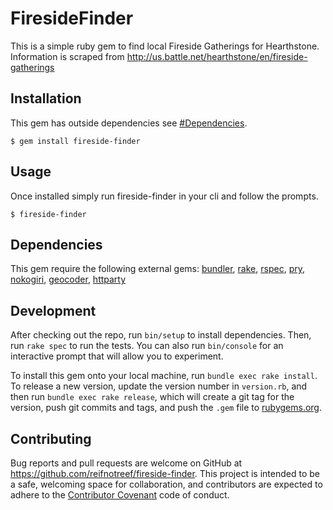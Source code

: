 # FiresideFinder

This is a simple ruby gem to find local Fireside Gatherings for Hearthstone. Information is scraped from http://us.battle.net/hearthstone/en/fireside-gatherings

## Installation
This gem has outside dependencies see [#Dependencies](https://github.com/reifnotreef/fireside-finder#Dependencies).

    $ gem install fireside-finder

## Usage

Once installed simply run fireside-finder in your cli and follow the prompts.

    $ fireside-finder

## Dependencies
This gem require the following external gems:
[bundler](https://rubygems.org/gems/bundler),
[rake](https://rubygems.org/gems/rake),
[rspec](https://rubygems.org/gems/rspec),
[pry](https://rubygems.org/gems/pry),
[nokogiri](https://rubygems.org/gems/nokogiri),
[geocoder](https://rubygems.org/gems/geocoder),
[httparty](https://rubygems.org/gems/httparty)

## Development

After checking out the repo, run `bin/setup` to install dependencies. Then, run `rake spec` to run the tests. You can also run `bin/console` for an interactive prompt that will allow you to experiment.

To install this gem onto your local machine, run `bundle exec rake install`. To release a new version, update the version number in `version.rb`, and then run `bundle exec rake release`, which will create a git tag for the version, push git commits and tags, and push the `.gem` file to [rubygems.org](https://rubygems.org).

## Contributing

Bug reports and pull requests are welcome on GitHub at https://github.com/reifnotreef/fireside-finder. This project is intended to be a safe, welcoming space for collaboration, and contributors are expected to adhere to the [Contributor Covenant](http://contributor-covenant.org) code of conduct.
